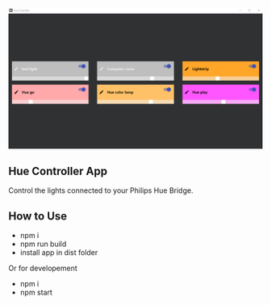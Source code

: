 ![GitHub Logo](/icons/hue1.png)


## Hue Controller App

Control the lights connected to your Philips Hue Bridge. 

## How to Use
- npm i
- npm run build
- install app in dist folder

Or for developement
- npm i
- npm start
